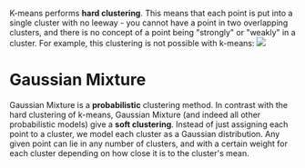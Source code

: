 K-means performs **hard clustering**. This means that each point is put into a single cluster with no leeway - you cannot have a point in two overlapping clusters, and there is no concept of a point being "strongly" or "weakly" in a cluster. For example, this clustering is not possible with k-means:
![](Pasted%20image%2020240228155103.png)
# Gaussian Mixture
Gaussian Mixture is a **probabilistic** clustering method. In contrast with the hard clustering of k-means, Gaussian Mixture (and indeed all other probabilistic models) give a **soft clustering**. Instead of just assigning each point to a cluster, we model each cluster as a Gaussian distribution. Any given point can lie in any number of clusters, and with a certain weight for each cluster depending on how close it is to the cluster's mean. 